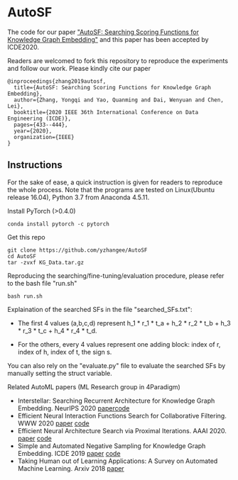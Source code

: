 # AutoSF
The code for our paper ["AutoSF: Searching Scoring Functions for Knowledge Graph Embedding"](https://arxiv.org/pdf/1904.11682.pdf) and this paper has been accepted by ICDE2020.

Readers are welcomed to fork this repository to reproduce the experiments and follow our work. Please kindly cite our paper

    @inproceedings{zhang2019autosf,
      title={AutoSF: Searching Scoring Functions for Knowledge Graph Embedding},
      author={Zhang, Yongqi and Yao, Quanming and Dai, Wenyuan and Chen, Lei},
      booktitle={2020 IEEE 36th International Conference on Data Engineering (ICDE)},
      pages={433--444},
      year={2020},
      organization={IEEE}
    }

## Instructions
For the sake of ease, a quick instruction is given for readers to reproduce the whole process.
Note that the programs are tested on Linux(Ubuntu release 16.04), Python 3.7 from Anaconda 4.5.11.

Install PyTorch (>0.4.0)
    
    conda install pytorch -c pytorch

Get this repo

    git clone https://github.com/yzhangee/AutoSF
    cd AutoSF
    tar -zvxf KG_Data.tar.gz 

Reproducing the searching/fine-tuning/evaluation procedure, please refer to the bash file "run.sh"
    
    bash run.sh


Explaination of the searched SFs in the file "searched_SFs.txt": 

- The first 4 values (a,b,c,d) represent h_1 * r_1 * t_a + h_2 * r_2 * t_b + h_3 * r_3 * t_c + h_4 * r_4 * t_d. 

- For the others, every 4 values represent one adding block: index of r, index of h, index of t, the sign s.

You can also rely on the "evaluate.py" file to evaluate the searched SFs by manually setting the struct variable.



Related AutoML papers (ML Research group in 4Paradigm)
- Interstellar: Searching Recurrent Architecture for Knowledge Graph Embedding. NeurIPS 2020 [paper](https://arxiv.org/pdf/1911.07132.pdf)[code](https://github.com/AutoML-4Paradigm/Interstellar)
- Efficient Neural Interaction Functions Search for Collaborative Filtering. WWW 2020 [paper](https://arxiv.org/pdf/1906.12091.pdf) [code](https://github.com/xiangning-chen/SIF)
- Efficient Neural Architecture Search via Proximal Iterations. AAAI 2020. [paper](https://arxiv.org/abs/1905.13577) [code](https://github.com/xujinfan/NASP-codes)
- Simple and Automated Negative Sampling for Knowledge Graph Embedding. ICDE 2019 [paper](https://arxiv.org/abs/1812.06410) [code](https://github.com/yzhangee/NSCaching)
- Taking Human out of Learning Applications: A Survey on Automated Machine Learning. Arxiv 2018 [paper](https://arxiv.org/abs/1810.13306)
